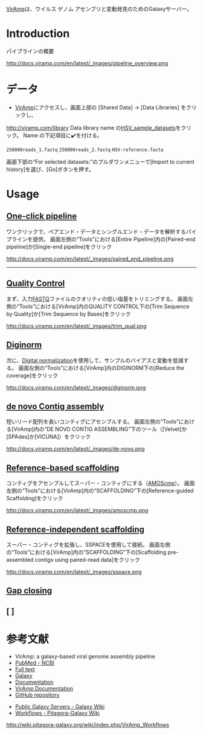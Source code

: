 
[VirAmp](https://wiki.galaxyproject.org/PublicGalaxyServers#VirAmp)は、ウイルス ゲノム アセンブリと変動発見のためのGalaxyサーバー。

Introduction
============

パイプラインの概要

<http://docs.viramp.com/en/latest/_images/pipeline_overview.png>

データ
======

-   [VirAmp](http://viramp.com/root)にアクセスし、画面上部の \[Shared Data\] -&gt; \[Data Libraries\] をクリックし、

<http://viramp.com/library> Data library name の[HSV_sample_datasets](http://viramp.com/library/browse_libraries?sort=name&f-description=All&f-name=All&operation=browse&id=66481f6a6bed8042)をクリック。 Name の下記項目に✔️を付ける。

`250000reads_1.fastq`
`250000reads_2.fastq`
`HSV-reference.fasta    `

画面下部の“For selected datasets:”のプルダウンメニューで\[Import to current history\]を選び、\[Go\]ボタンを押す。

Usage
=====

[One-click pipeline](http://docs.viramp.com/en/latest/viramp_intro.html#one-click-pipeline)
-------------------------------------------------------------------------------------------

ワンクリックで、ペアエンド・データとシングルエンド・データを解析するパイプラインを提供。 画面左側の“Tools”における\[Entire Pipeline\]内の\[Paired-end pipeline\]か\[Single-end pipeline\]をクリック

<http://docs.viramp.com/en/latest/_images/paired_end_pipeline.png>

------------------------------------------------------------------------

[Quality Control](http://docs.viramp.com/en/latest/viramp_intro.html#quality-control)
-------------------------------------------------------------------------------------

まず、入力[FASTQ](https://ja.wikipedia.org/wiki/Fastq)ファイルのクオリティの低い塩基をトリミングする。 画面左側の“Tools”における\[VirAmp\]内のQUALITY CONTROL下の\[Trim Sequence by Quality\]か\[Trim Sequence by Bases\]をクリック

<http://docs.viramp.com/en/latest/_images/trim_qual.png>

[Diginorm](http://docs.viramp.com/en/latest/viramp_intro.html#diginorm)
-----------------------------------------------------------------------

次に、[Digital normalization](http://ged.msu.edu/papers/2012-diginorm/)を使用して、サンプルのバイアスと変動を低減する。 画面左側の“Tools”における\[VirAmp\]内のDIGINORM下の\[Reduce the coverage\]をクリック

<http://docs.viramp.com/en/latest/_images/diginorm.png>

[de novo Contig assembly](http://docs.viramp.com/en/latest/viramp_intro.html#de-novo-contig-assembly)
-----------------------------------------------------------------------------------------------------

短いリード配列を長いコンティグにアセンブルする。 画面左側の“Tools”における\[VirAmp\]内の“DE NOVO CONTIG ASSEMBLING”下のツール（\[Velvet\]か\[SPAdes\]か\[VICUNA\]）をクリック

<http://docs.viramp.com/en/latest/_images/de-novo.png>

[Reference-based scaffolding](http://docs.viramp.com/en/latest/viramp_intro.html#reference-based-scaffolding)
-------------------------------------------------------------------------------------------------------------

コンティグをアセンブルしてスーパー・コンティグにする（[AMOScmp](https://sourceforge.net/projects/amos/)）。 画面左側の“Tools”における\[VirAmp\]内の“SCAFFOLDING”下の\[Reference-guided Scaffolding\]をクリック

<http://docs.viramp.com/en/latest/_images/amoscmp.png>

[Reference-independent scaffolding](http://docs.viramp.com/en/latest/viramp_intro.html#reference-independent-scaffolding)
-------------------------------------------------------------------------------------------------------------------------

スーパー・コンティグを拡張し、SSPACEを使用して接続。 画面左側の“Tools”における\[VirAmp\]内の“SCAFFOLDING”下の\[Scaffolding pre-assembled contigs using paired-read data\]をクリック

<http://docs.viramp.com/en/latest/_images/sspace.png>

[Gap closing](http://docs.viramp.com/en/latest/viramp_intro.html#reference-independent-scaffolding)
---------------------------------------------------------------------------------------------------

\[ \]
-----

参考文献
========

-   VirAmp: a galaxy-based viral genome assembly pipeline
-   [PubMed - NCBI](http://www.ncbi.nlm.nih.gov/pubmed/25918639)
-   [Full text](http://www.ncbi.nlm.nih.gov/pmc/articles/PMC4410580/pdf/13742_2015_Article_60.pdf)
-   [Galaxy](http://viramp.com/)
-   [Documentation](http://docs.viramp.com)
-   [VirAmp Documentation](https://media.readthedocs.org/pdf/viramp/latest/viramp.pdf)
-   [GitHub repository](http://github.com/SzparaLab/viramp-project)

<!-- -->

-   [Public Galaxy Servers - Galaxy Wiki](https://wiki.galaxyproject.org/PublicGalaxyServers#VirAmp)
-   [Workflows - Pitagora-Galaxy Wiki](http://wiki.pitagora-galaxy.org/wiki/index.php/Workflows)

<http://wiki.pitagora-galaxy.org/wiki/index.php/VirAmp_Workflows>